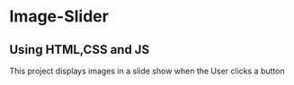 # Image-Slider
## Using HTML,CSS and JS
This project displays images in a slide show when the User clicks a button
